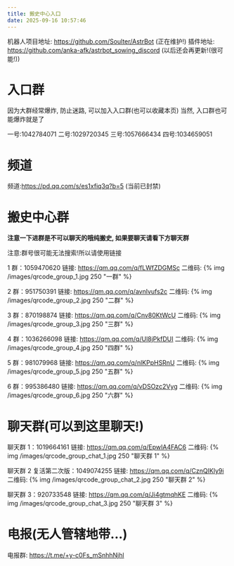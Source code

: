```yaml
---
title: 搬史中心入口
date: 2025-09-16 10:57:46
---
```


机器人项目地址: https://github.com/Soulter/AstrBot (正在维护!)
插件地址: https://github.com/anka-afk/astrbot_sowing_discord (以后还会再更新!(很可能!))

# 入口群

因为大群经常爆炸, 防止迷路, 可以加入入口群(也可以收藏本页)
当然, 入口群也可能爆炸就是了

一号:1042784071
二号:1029720345
三号:1057666434
四号:1034659051

# 频道

频道:https://pd.qq.com/s/es1xfiq3q?b=5
(当前已封禁)

# 搬史中心群

**注意一下进群是不可以聊天的哦纯搬史, 如果要聊天请看下方聊天群**

注意:群号很可能无法搜索!所以请使用链接

1 群：1059470620
链接: https://qm.qq.com/q/fLWfZDGMSc
二维码:
{% img /images/qrcode_group_1.jpg 250 "一群" %}

2 群：951750391
链接: https://qm.qq.com/q/avnlvufs2c
二维码:
{% img /images/qrcode_group_2.jpg 250 "二群" %}

3 群：870198874
链接: https://qm.qq.com/q/Cnv80KtWcU
二维码:
{% img /images/qrcode_group_3.jpg 250 "三群" %}

4 群：1036266098
链接: https://qm.qq.com/q/Ul8jPkfDUI
二维码:
{% img /images/qrcode_group_4.jpg 250 "四群" %}

5 群：981079968
链接: https://qm.qq.com/q/nlKPpHSRnU
二维码:
{% img /images/qrcode_group_5.jpg 250 "五群" %}

6 群：995386480
链接: https://qm.qq.com/q/vDSOzc2Vyg
二维码:
{% img /images/qrcode_group_6.jpg 250 "六群" %}

# 聊天群(可以到这里聊天!)

聊天群 1：1019664161
链接: https://qm.qq.com/q/EpwIA4FAC6
二维码:
{% img /images/qrcode_group_chat_1.jpg 250 "聊天群 1" %}

聊天群 2 复活第二次版：1049074255
链接: https://qm.qq.com/q/CznQIKly9i
二维码:
{% img /images/qrcode_group_chat_2.jpg 250 "聊天群 2" %}

聊天群 3：920733548
链接: https://qm.qq.com/q/Ji4gtmqhKE
二维码:
{% img /images/qrcode_group_chat_3.jpg 250 "聊天群 3" %}

# 电报(无人管辖地带...)

电报群: https://t.me/+y-c0Fs_mSnhhNjhl
